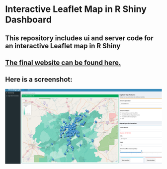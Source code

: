 # Interactive Leaflet Map in R Shiny Dashboard

## This repository includes ui and server code for an interactive Leaflet map in R Shiny

## [The final website can be found here.](http://laurenjohns.shinyapps.io/dentalography)

## Here is a screenshot: 

![alt text](https://github.com/laujohns/LeafletMap/blob/master/website.png "Map Screenshot")
